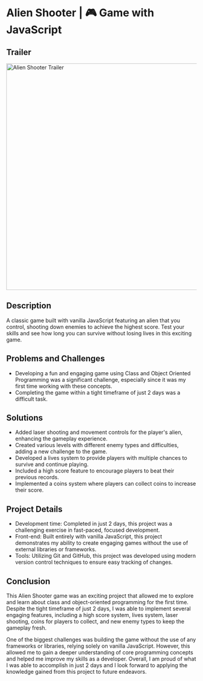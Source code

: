 # Alien Shooter | 🎮 Game with JavaScript

## Trailer

<img src="images/trailer/alien-shooter-trailer.gif" alt="Alien Shooter Trailer" width="600px">

## Description

A classic game built with vanilla JavaScript featuring an alien that you control, shooting down enemies to achieve the highest score. Test your skills and see how long you can survive without losing lives in this exciting game.

## Problems and Challenges

- Developing a fun and engaging game using Class and Object Oriented Programming was a significant challenge, especially since it was my first time working with these concepts.
- Completing the game within a tight timeframe of just 2 days was a difficult task. 

## Solutions

- Added laser shooting and movement controls for the player's alien, enhancing the gameplay experience.
- Created various levels with different enemy types and difficulties, adding a new challenge to the game.
- Developed a lives system to provide players with multiple chances to survive and continue playing.
- Included a high score feature to encourage players to beat their previous records.
- Implemented a coins system where players can collect coins to increase their score.

## Project Details

- Development time: Completed in just 2 days, this project was a challenging exercise in fast-paced, focused development.
- Front-end: Built entirely with vanilla JavaScript, this project demonstrates my ability to create engaging games without the use of external libraries or frameworks.
- Tools: Utilizing Git and GitHub, this project was developed using modern version control techniques to ensure easy tracking of changes.

## Conclusion

This Alien Shooter game was an exciting project that allowed me to explore and learn about class and object-oriented programming for the first time. Despite the tight timeframe of just 2 days, I was able to implement several engaging features, including a high score system, lives system, laser shooting, coins for players to collect, and new enemy types to keep the gameplay fresh.

One of the biggest challenges was building the game without the use of any frameworks or libraries, relying solely on vanilla JavaScript. However, this allowed me to gain a deeper understanding of core programming concepts and helped me improve my skills as a developer. Overall, I am proud of what I was able to accomplish in just 2 days and I look forward to applying the knowledge gained from this project to future endeavors.